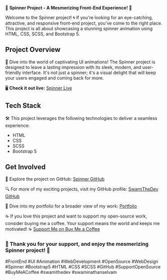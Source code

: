 🌟 **Spinner Project - A Mesmerizing Front-End Experience!** 🌟

Welcome to the Spinner project! 🌀 If you're looking for an eye-catching, attractive, and responsive front-end project, you've come to the right place. This project is all about showcasing a stunning spinner animation using HTML, CSS, SCSS, and Bootstrap 5.

## Project Overview
🚀 Dive into the world of captivating UI animations! The Spinner project is designed to leave a lasting impression with its sleek, modern, and user-friendly interface. It's not just a spinner; it's a visual delight that will keep your users engaged and coming back for more.

🖥️ **Check it out live:** [Spinner Live](https://spinner-swamithedev.netlify.app/)

## Tech Stack
🛠️ This project leverages the following technologies to deliver a seamless experience:
- HTML
- CSS
- SCSS
- Bootstrap 5

## Get Involved
🔗 Explore the project on GitHub: [Spinner GitHub](https://github.com/SwamiTheDev/web-components/tree/main/Spinner)

🔍 For more of my exciting projects, visit my GitHub profile: [SwamiTheDev GitHub](https://github.com/swamithedev/)

📜 Dive into my portfolio for a broader view of my work: [Portfolio](https://swamithedev.vercel.app)

☕ If you love this project and want to support my open-source work, consider buying me a coffee. Your support means the world and keeps me motivated! ☕
[Support Me on Buy Me a Coffee](https://www.buymeacoffee.com/swamithedev)

### 🙏 Thank you for your support, and enjoy the mesmerizing Spinner project! 🌈
#FrontEnd #UI #Animation #WebDevelopment #OpenSource #WebDesign #Spinner #Bootstrap5 #HTML #CSS #SCSS #GitHub #SupportOpenSource #BuyMeACoffee #swamithedev #swaminathanselvam